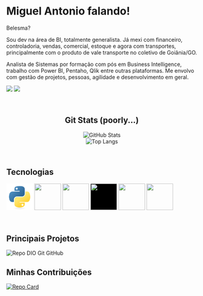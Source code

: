 

<div>
    <h1>Miguel Antonio falando!</h1>
    <p> Belesma?  </p>
    <p>Sou dev na área de BI, totalmente generalista. Já mexi com financeiro, controladoria, vendas, comercial, estoque e agora com transportes, principalmente com o produto de vale transporte no coletivo de Goiânia/GO.  
    </p>
    <p>
Analista de Sistemas por formação com pós em Business Intelligence, trabalho com Power BI, Pentaho, Qlik entre outras plataformas. Me envolvo com gestão de projetos, pessoas, agilidade e desenvolvimento em geral.
</p>
</div>
<div>

   <a href="https://www.linkedin.com/in/miguelmtoledo/" target="_blank"><img src="https://img.shields.io/badge/-LinkedIn-%230077B5?style=for-the-badge&logo=linkedin&logoColor=white" target="_blank"></a>  <a href = "mailto:msueizy@gmail.com"><img src="https://img.shields.io/badge/-Gmail-%23333?style=for-the-badge&logo=gmail&logoColor=red" target="_blank"></a>
</div>
<br>
<div align="center">
  
## Git Stats (poorly...)

![GitHub Stats](https://github-readme-stats.vercel.app/api?username=miguelantoniotoledo&theme=transparent&bg_color=000&border_color=30A3DC&show_icons=true&icon_color=30A3DC&title_color=E94D5F&text_color=FFF) 
<br>
![Top Langs](https://github-readme-stats-git-masterrstaa-rickstaa.vercel.app/api/top-langs/?username=miguelantoniotoledo&bg_color=000&border_color=30A3DC&title_color=E94D5F&text_color=FFF)

</div>
<div style="display: inline_block"><br>
    <h2>Tecnologias</h2>
  <img align="center" height="70" width="70" src="https://raw.githubusercontent.com/devicons/devicon/master/icons/python/python-original.svg">
  <img align="center" height="70" width="70" src="https://e7.pngegg.com/pngimages/252/727/png-clipart-power-bi-business-intelligence-microsoft-analytics-microsoft-text-rectangle.png">
  <img align="center" height="70" width="70"  src="https://cdn.jsdelivr.net/gh/devicons/devicon/icons/mysql/mysql-original-wordmark.svg">
   <img align="center" height="70" width="70" style="background-color:black" src="https://agailcombr.files.wordpress.com/2020/12/pdi.png">
  <img align="center" height="70" width="70"  src="https://seekvectorlogo.com/wp-content/uploads/2019/04/qlik-vector-logo-small.png">
  <img align="center" height="70" width="70" src="https://www.oracle.com/a/ocom/img/pl-sql.svg">
</div>
<br>
<br>

## Principais Projetos
![Repo DIO Git GitHub](https://github-readme-stats.vercel.app/api/pin/?username=miguelantoniotoledo&repo=dio-lab-open-source&bg_color=000&border_color=30A3DC&show_icons=true&icon_color=30A3DC&title_color=E94D5F&text_color=FFF)

## Minhas Contribuições
[![Repo Card](https://github-readme-stats.vercel.app/api/pin/?username=miguelantoniotoledo&repo=dio-lab-open-source&bg_color=000&border_color=30A3DC&show_icons=true&icon_color=30A3DC&title_color=E94D5F&text_color=FFF)](thhps://github.com/83Rafa/dio-lab-open-source)


